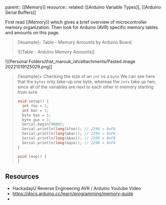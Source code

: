 parent:: [[Memory]]
resource::
related::[[Arduino Variable Types]], [[Arduino Serial Buffers]]

First read [[Memory]] which gives a brief overview of microcontroller memory organization. Then look for Arduino (AVR) specific memory tables and amounts on this page.

> [!example]- Table - Memory Amounts by Arduino Board 
> 
> ![[Table - Arduino Memory Amounts]]

![[Personal Folders/that_marouk_ish/attachments/Pasted image 20221019125029.png]]

> [!example]+ Checking the size of an `int` vs a `byte`
> We can see here that the `bytes` only take-up one byte, whereas the `ints` take up two, since all of the variables are next to each other in memory starting from `0xF6`
> ```cpp
> void setup() {
>   int foo = 1;
>   int bar = 1;
>   byte baz = 1;
>   byte qux = 1;
>   Serial.begin(9600);
>   Serial.println(long(&foo)); // 2296 = 0xF8
>   Serial.println(long(&bar)); // 2294 = 0xF6
>   Serial.println(long(&baz)); // 2299 = 0xFB
>   Serial.println(long(&qux)); // 2298 = 0xFA
> }
> 
> void loop() {
> }
> ```

## Resources
- HackadayU Reverse Engineering AVR / Arduino Youtube Video
- https://docs.arduino.cc/learn/programming/memory-guide
- 